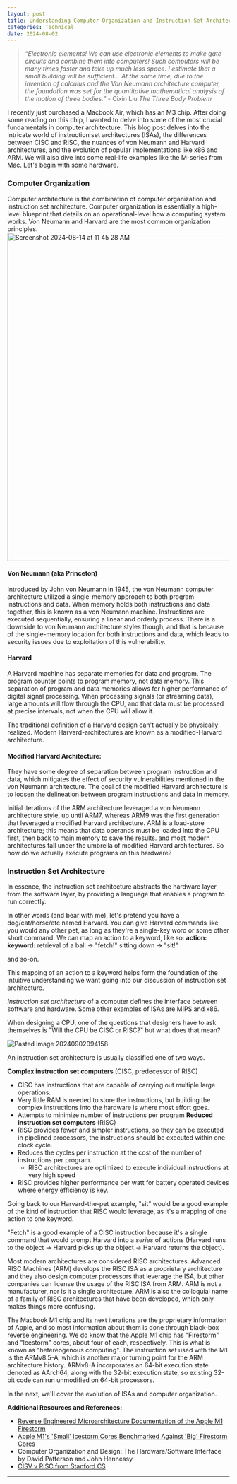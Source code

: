 ```yaml
---
layout: post
title: Understanding Computer Organization and Instruction Set Architecture
categories: Technical
date: 2024-08-02
---
```


> *“Electronic elements! We can use electronic elements to make gate circuits and combine them into computers! Such computers will be many times faster and take up much less space. I estimate that a small building will be sufficient… At the same time, due to the invention of calculus and the Von Neumann architecture computer, the foundation was set for the quantitative mathematical analysis of the motion of three bodies.”* - Cixin Liu *The Three Body Problem*


I recently just purchased a Macbook Air, which has an M3 chip. After doing some reading on this chip, I wanted to delve into some of the most crucial fundamentals in computer architecture. This blog post delves into the intricate world of instruction set architectures (ISAs), the differences between CISC and RISC, the nuances of von Neumann and Harvard architectures, and the evolution of popular implementations like x86 and ARM. We will also dive into some real-life examples like the M-series from Mac.  Let's begin with some hardware.
### Computer Organization
Computer architecture is the combination of computer organization and instruction set architecture. Computer organization is essentially a high-level blueprint that details on an operational-level how a computing system works. Von Neumann and Harvard are the most common organization principles. 
<img width="743" alt="Screenshot 2024-08-14 at 11 45 28 AM" src="https://github.com/user-attachments/assets/77e9005c-bc92-4b37-8b65-cc93441a15f1">

#### Von Neumann (aka Princeton)

Introduced by John von Neumann in 1945, the von Neumann computer architecture utilized a single-memory approach to both program instructions and data. When memory holds both instructions and data together, this is known as a von Neumann machine. Instructions are executed sequentially, ensuring a linear and orderly process. There is a downside to von Neumann architecture styles though, and that is because of the single-memory location for both instructions and data, which leads to security issues due to exploitation of this vulnerability. 

#### Harvard
A Harvard machine has separate memories for data and program. The program counter points to program memory, not data memory. This separation of program and data memories allows for higher performance of digital signal processing. When processing signals (or streaming data), large amounts will flow through the CPU, and that data must be processed at precise intervals, not when the CPU will allow it.

The traditional definition of a Harvard design can't actually be physically realized. Modern Harvard-architectures are known as a modified-Harvard architecture. 


#### Modified Harvard Architecture:
They have some degree of separation between program instruction and data, which mitigates the effect of security vulnerabilities mentioned in the von Neumann architecture. The goal of the modified Harvard architecture is to loosen the delineation between program instructions and data in memory.

 Initial iterations of the ARM architecture leveraged a von Neumann architecture style, up until ARM7, whereas ARM9 was the first generation that leveraged a modified Harvard architecture. ARM is a load-store architecture; this means that data operands must be loaded into the CPU first, then back to main memory to save the results. and most modern architectures fall under the umbrella of modified Harvard architectures. So how do we actually execute programs on this hardware?
### Instruction Set Architecture

In essence, the instruction set architecture abstracts the hardware layer from the software layer, by providing a language that enables a program to run correctly. 

In other words (and bear with me), let's pretend you have a dog/cat/horse/etc named Harvard. You can give Harvard commands like you would any other pet, as long as they're a single-key word or some other short command. We can map an action to a keyword, like so:
**action:                       keyword:**
retrieval of a ball -> "fetch!"
sitting down        ->  "sit!"

and so-on. 

This mapping of an action to a keyword helps form the foundation of the intuitive understanding we want going into our discussion of instruction set architecture. 

*Instruction set architecture* of a computer defines the interface between software and hardware. Some other examples of ISAs are MIPS and x86. 

When designing a CPU, one of the questions that designers have to ask themselves is "Will the CPU be CISC or RISC?" but what does that mean?

![Pasted image 20240902094158](https://github.com/user-attachments/assets/c9f92efd-ce11-4b31-9463-8ee0768cba1e)


An instruction set architecture is usually classified one of two ways.  

**Complex instruction set computers** (CISC, predecessor of RISC)
- CISC has instructions that are capable of carrying out multiple large operations.
- Very little RAM is needed to store the instructions, but building the complex instructions into the hardware is where most effort goes.
- Attempts to minimize number of instructions per program 
**Reduced instruction set computers** (RISC)
- RISC provides fewer and simpler instructions, so they can be executed in pipelined processors, the instructions should be executed within one clock cycle. 
- Reduces the cycles per instruction at the cost of the number of instructions per program.
	- RISC architectures are optimized to execute individual instructions at very high speed
- RISC provides higher performance per watt for battery operated devices where energy efficiency is key.

Going back to our Harvard-the-pet example, "sit" would be a good example of the kind of instruction that RISC would leverage, as it's a mapping of one action to one keyword. 

"Fetch" is a good example of a CISC instruction because it's a single command that would prompt Harvard into a *series* of actions (Harvard runs to the object -> Harvard picks up the object -> Harvard returns the object). 

Most modern architectures are considered RISC architectures. Advanced RISC Machines (ARM) develops the RISC ISA as a proprietary architecture and they also design computer processors that leverage the ISA, but other companies can license the usage of the RISC ISA from ARM. ARM is not a manufacturer, nor is it a single architecture. ARM is also the colloquial name of a family of RISC architectures that have been developed, which only makes things more confusing. 

The Macbook M1 chip and its next iterations are the proprietary information of Apple, and so most information about them is done through black-box reverse engineering. We do know that the Apple M1 chip has "Firestorm" and "Icestorm" cores, about four of each, respectively. This is what is known as "hetereogenous computing". The instruction set used with the M1 is the ARMv8.5-A, which is another major turning point for the ARM architecture history. ARMv8-A incorporates an 64-bit execution state denoted as AArch64, along with the 32-bit execution state, so existing 32-bit code can run unmodified on 64-bit processors.

 In the next, we'll cover the evolution of ISAs and computer organization. 
 
 **Additional Resources and References:**
 - [Reverse Engineered Microarchitecture Documentation of the Apple M1 Firestorm](https://dougallj.github.io/applecpu/firestorm.html)
-  [Apple M1's 'Small' Icestorm Cores Benchmarked Against 'Big' Firestorm Cores](https://www.tomshardware.com/news/apple-m1-icestorm-delivers)
- Computer Organization and Design: The Hardware/Software Interface by David Patterson and John Hennessy
- [CISV v RISC from Stanford CS](https://cs.stanford.edu/people/eroberts/courses/soco/projects/risc/risccisc/)

----

